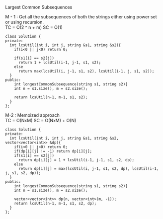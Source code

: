 Largest Common Subsequences

M - 1 : Get all the subsequences of both the strings either using power set or using recursion. <br/>
TC = O(2 ^ n + m)
SC = O(1)

```
class Solution {
private:
  int lcsUtil(int i, int j, string &s1, string &s2){
    if(i<0 || j<0) return 0;

    if(s1[i] == s2[j])
      return 1 + lcsUtil(i-1, j-1, s1, s2);
    else
      return max(lcsUtil(i, j-1, s1, s2), lcsUtil(i-1, j, s1, s2));
  }
public:
    int longestCommonSubsequence(string s1, string s2){
    int n = s1.size(), m = s2.size();

    return lcsUtil(n-1, m-1, s1, s2);
  }
};

```

M-2 : Memoized approach <br/>
TC = O(NxM)
SC = O(NxM) + O(N)

```
class Solution {
private:
  int lcsUtil(int i, int j, string &s1, string &s2, vector<vector<int>> &dp){
    if(i<0 || j<0) return 0;
    if(dp[i][j] != -1) return dp[i][j];
    if(s1[i] == s2[j])
      return dp[i][j] = 1 + lcsUtil(i-1, j-1, s1, s2, dp);
    else
      return dp[i][j] = max(lcsUtil(i, j-1, s1, s2, dp), lcsUtil(i-1, j, s1, s2, dp));
  }
public:
    int longestCommonSubsequence(string s1, string s2){
    int n = s1.size(), m = s2.size();

    vector<vector<int>> dp(n, vector<int>(m, -1));
    return lcsUtil(n-1, m-1, s1, s2, dp);
  }
};
```
